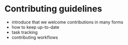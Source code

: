 # Contributing guidelines

- introduce that we welcome contributions in many forms
- how to keep up-to-date
- task tracking
- contributing workflows
